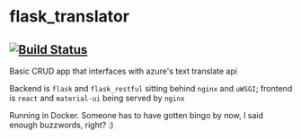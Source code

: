 # flask_translator
[![Build Status](https://travis-ci.com/jakkso/flask_translator.svg?branch=master)](https://travis-ci.com/jakkso/flask_translator)
---
Basic CRUD app that interfaces with azure's text translate api

Backend is `flask` and `flask_restful` sitting behind `nginx` and `uWSGI`; frontend is `react` and `material-ui` being served by `nginx`

Running in Docker.  Someone has to have gotten bingo by now, I said enough buzzwords, right? :)
